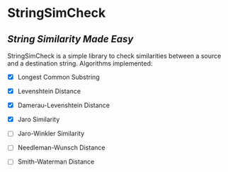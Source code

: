 # StringSimCheck

## _String Similarity Made Easy_


StringSimCheck is a simple library to check similarities between a source and a destination string. Algorithms implemented:

 - [x] Longest Common Substring
 - [x] Levenshtein Distance
 - [x] Damerau-Levenshtein Distance
 - [x] Jaro Similarity
 - [ ] Jaro-Winkler Similarity
 - [ ] Needleman-Wunsch Distance
 - [ ] Smith-Waterman Distance

